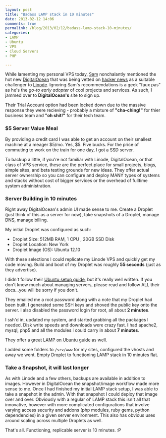 ```yaml
---
layout: post
title: "Badass LAMP stack in 10 minutes"
date: 2013-02-12 14:06
comments: true
permalink: /blog/2013/02/12/badass-lamp-stack-10-minutes/
categories: 
- LAMP
- Ubuntu
- VPS
- Cloud Servers
- PHP

---
```


While lamenting my personal VPS today, [Sam](https://github.com/samkeen) nonchalantly mentioned the hot new [DigitalOcean](https://www.digitalocean.com/) that was being vetted on [hacker news](http://news.ycombinator.com/item?id=5207162) as a suitable challenger to [Linode](http://www.linode.com/). Ignoring Sam's recommendations is a geek "faux pas" as he's the *go-to early adopter* of cool projects and services. As such, I jammed over to **DigitalOcean's** site to sign up. 

Their Trial Account option had been locked down due to the massive response they were recieving - probably a mixture of **"cha-ching!"** for thier business team and **"oh shit!"** for their tech team. 

### $5 Server Value Meal

By providing a credit card I was able to get an account on their smallest machine at a meager $5/mo. Yes, $5. Five bucks. For the price of commuting to work on the train for one day, I got a SSD server.

To backup a little, if you're not familiar with Linode, DigitalOcean, or that class of VPS service, these are the perfect place for small projects, blogs, simple sites, and beta testing grounds for new ideas. They offer actual server ownership so you can configure and deploy MANY types of systems and stacks without cost of bigger services or the overhead of fulltime system administration. 

### Server Building in 10 minutes
Right away DigitalOcean's admin UI made sense to me. Create a Droplet (just think of this as a server for now), take snapshots of a Droplet, manage DNS, manage billing. 

My initial Droplet was configured as such:

* Droplet Size: 512MB RAM, 1 CPU , 20GB SSD Disk
* Droplet Location: New York
* Droplet Image (OS): Ubuntu 12.10

With these selections I could replicate my Linode VPS and quickly get my code moving. Build and boot of my Droplet was roughly **55 seconds** (just as they advertise).

I didn't follow their [Ubuntu setup guide](https://www.digitalocean.com/community/articles/initial-server-setup-with-ubuntu-12-04), but it's really well written. If you don't know much about managing servers, please read and follow ALL their docs…you will be sorry if you don't.

They emailed me a root password along with a note that my Droplet had been built. I generated some SSH keys and shoved the public key onto the server. I also disabled the password login for root, all about **2 minutes**.

I ssh'd in, updated my system, and started grabbing all the packages I needed. Disk write speeds and downloads were crazy fast. I had apache2, mysql, php5 and all the modules I could carry in about **7 minutes**. 

They offer a great [LAMP on Ubuntu guide](https://www.digitalocean.com/community/articles/how-to-launch-your-site-on-a-new-ubuntu-12-04-server-with-lamp-sftp-and-dns) as well.

I added some folders to `/srv/www` for my sites, configured the vhosts and away we went. Empty Droplet to functioning LAMP stack in 10 minutes flat.

### Take a Snapshot, it will last longer
As with Linode and a few others, backups are available in addition to images. However in DigitalOcean the snapshot/image workflow made more sense to me. Once I had finished my initial LAMP stack setup, I was able to take a snapshot in the admin. With that snapshot I could deploy that image over and over. Obviously with a regular ol' LAMP stack this isn't all that innovative, however with more complicated configurations that involve varying access security and addons (php modules, ruby gems, python dependencies) in a given server environment. 
This also has obvious uses around scaling across multiple Droplets as well.


That's all. Functioning, replicable server is 10 minutes. :P




